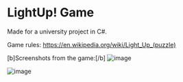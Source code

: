# LightUp! Game
Made for a university project in C#.

Game rules: https://en.wikipedia.org/wiki/Light_Up_(puzzle)

[b]Screenshots from the game:[/b]
![image](https://github.com/hoftom/LightUp/assets/61198497/2b16485b-b5b2-4977-8942-b862affbf1d8)

![image](https://github.com/hoftom/LightUp/assets/61198497/5f518b36-045c-421e-94ba-0e35e0c00609)
